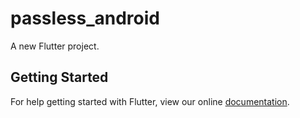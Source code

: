 # passless_android

A new Flutter project.

## Getting Started

For help getting started with Flutter, view our online
[documentation](https://flutter.io/).
